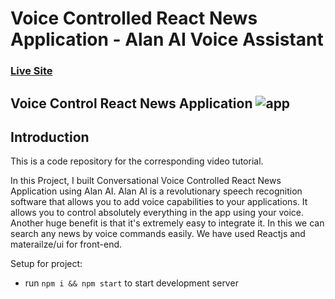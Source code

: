 # Voice Controlled React News Application - Alan AI Voice Assistant

### [Live Site](https://news-reader-ai-app.netlify.app/)

## Voice Control React News Application  ![app](https://user-images.githubusercontent.com/55271508/122261674-403bcb00-cef2-11eb-871a-a7985e5f66c6.png)


## Introduction
This is a code repository for the corresponding video tutorial. 

In this Project, I built Conversational Voice Controlled React News Application using Alan AI. Alan AI is a revolutionary speech recognition software that allows you to add voice capabilities to your applications. It allows you to control absolutely everything in the app using your voice. Another huge benefit is that it's extremely easy to integrate it. 
In this we can search any news by voice commands easily.
We have used Reactjs and materailze/ui for front-end. 

Setup for project:
- run ```npm i && npm start``` to start development server
